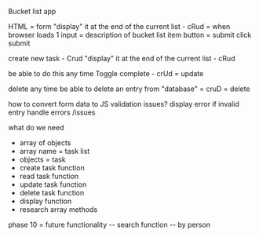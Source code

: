Bucket list app

HTML = form
"display" it at the end of the current list - cRud = when browser loads
1 input = description of bucket list item
button = submit
click submit

create new task - Crud
"display" it at the end of the current list - cRud

be able to do this any time
Toggle complete - crUd = update

delete any time
be able to delete an entry from "database" = cruD = delete

how to convert form data to JS
validation issues?
display error if invalid entry
handle errors /issues

what do we need
- array of objects
- array name = task list
- objects = task
- create task function
- read task function
- update task function
- delete task function
- display function
- research array methods


phase 10 = future functionality
-- search function
-- by person